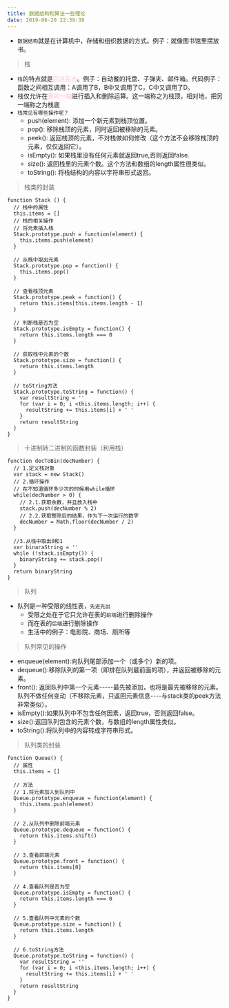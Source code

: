 ```yaml
---
title: 数据结构和算法一些理论
date: 2019-06-20 22:39:39
---
```


- <code>数据结构</code>就是在计算机中，存储和组织数据的方式。例子：就像图书馆里摆放书。
> 栈
- <code>栈</code>的特点就是<font color="pink">后进先出</font>。例子：自动餐的托盘、子弹夹、邮件箱。代码例子：函数之间相互调用：A调用了B，B中又调用了C，C中又调用了D。
- 栈仅允许在<font color="pink">表的一端</font>进行插入和删除运算。这一端称之为栈顶，相对地，把另一端称之为栈底
- <code>栈常见有哪些操作呢？</code>
  - push(element): 添加一个新元素到栈顶位置。
  - pop(): 移除栈顶的元素，同时返回被移除的元素。
  - peek(): 返回栈顶的元素，不对栈做如何修改（这个方法不会移除栈顶的元素，仅仅返回它）。
  - isEmpty(): 如果栈里没有任何元素就返回true,否则返回false.
  - size(): 返回栈里的元素个数。这个方法和数组的length属性很类似。
  - toString(): 将栈结构的内容以字符串形式返回。

> 栈类的封装
```
function Stack () {
  // 栈中的属性
  this.items = []
  // 栈的相关操作
  // 将元素插入栈
  Stack.prototype.push = function(element) {
    this.items.push(element)
  }

  // 从栈中取出元素
  Stack.prototype.pop = function() {
    this.items.pop()
  }

  // 查看栈顶元素
  Stack.prototype.peek = function() {
    return this.items[this.items.length - 1]
  }

  // 判断栈是否为空
  Stack.prototype.isEmpty = function() {
    return this.items.length === 0
  }

  // 获取栈中元素的个数
  Stack.prototype.size = function() {
    return this.items.length
  }

  // toString方法
  Stack.prototype.toString = function() {
    var resultString = ''
    for (var i = 0; i <this.items.length; i++) {
      resultString += this.items[i] + ' '
    }
    return resultString
  }
}
```

> 十进制转二进制的函数封装（利用栈）
```
function decToBin(decNumber) {
  // 1.定义栈对象
  var stack = new Stack()
  // 2.循环操作
  // 在不知道循环多少次的时候用while循环
  while(decNumber > 0) {
    // 2.1.获取余数，并且放入栈中
    stack.push(decNumber % 2)
    // 2.2.获取整除后的结果，作为下一次运行的数字
    decNumber = Math.floor(decNumber / 2)
  }

  //3.从栈中取出0和1
  var binaraString = ''
  while (!stack.isEmpty()) {
    binaryString += stack.pop()
  }
  return binaryString
}
```

> 队列
- 队列是一种受限的线性表，<code>先进先出</code>
  - 受限之处在于它只允许在表的<code>前端</code>进行删除操作
  - 而在表的<code>后端</code>进行删除操作
  - 生活中的例子：电影院、商场、厕所等

> 队列常见的操作
- enqueue(element):向队列尾部添加一个（或多个）新的项。
- dequeue():移除队列的第一项（即排在队列最前面的项），并返回被移除的元素。
- front(): 返回队列中第一个元素-----最先被添加，也将是最先被移除的元素。队列不做任何变动（不移除元素，只返回元素信息----与stack类的peek方法非常类似）。
- isEmpty():如果队列中不包含任何因素，返回true，否则返回false。
- size():返回队列包含的元素个数，与数组的length属性类似。
- toString():将队列中的内容转成字符串形式。

> 队列类的封装
```
function Queue() {
  // 属性
  this.items = []

  // 方法
  // 1.将元素加入到队列中
  Queue.prototype.enqueue = function(element) {
    this.items.push(element)
  }

  // 2.从队列中删除前端元素
  Queue.prototype.dequeue = function() {
    return this.items.shift()
  }

  // 3.查看前端元素
  Queue.prototype.front = function() {
    return this.items[0]
  }

  // 4.查看队列是否为空
  Queue.prototype.isEmpty = function() {
    return this.items.length === 0
  }

  // 5.查看队列中元素的个数
  Queue.prototype.size = function() {
    return this.items.length
  }

  // 6.toString方法
  Queue.prototype.toString = function() {
    var resultString = ''
    for (var i = 0; i <this.items.length; i++) {
      resultString += this.items[i] + ' '
    }
    return resultString
  }
}
```